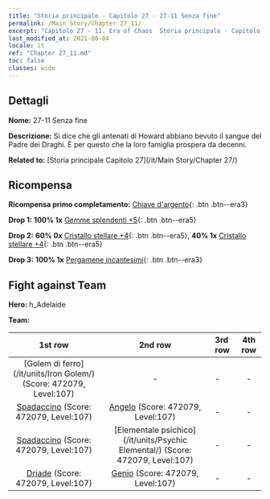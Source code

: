 ```yaml
---
title: "Storia principale - Capitolo 27 - 27-11 Senza fine"
permalink: /Main Story/Chapter 27_11/
excerpt: "Capitolo 27 - 11. Era of Chaos  Storia principale - Capitolo 27_11. 27-11 Senza fine"
last_modified_at: 2021-08-04
locale: it
ref: "Chapter 27_11.md"
toc: false
classes: wide
---
```


## Dettagli

 **Nome:** 27-11 Senza fine

 **Descrizione:** Si dice che gli antenati di Howard abbiano bevuto il sangue del Padre dei Draghi. È per questo che la loro famiglia prospera da decenni.

 **Related to:** [Storia principale Capitolo 27](/it/Main Story/Chapter 27/)

## Ricompensa

 **Ricompensa primo completamento:** [Chiave d'argento](/ItemsIT/con_693/){: .btn .btn--era3}

 **Drop 1:** **100% 1x** [Gemme splendenti +5](/ItemsIT/mat_100/){: .btn .btn--era5}

 **Drop 2:** **60% 0x** [Cristallo stellare +4](/ItemsIT/mat_94/){: .btn .btn--era5}, **40% 1x** [Cristallo stellare +4](/ItemsIT/mat_94/){: .btn .btn--era5}

 **Drop 3:** **100% 1x** [Pergamene incantesimi](/ItemsIT/con_694/){: .btn .btn--era3}


## Fight against Team
 **Hero:** h_Adelaide

 **Team:**


  | 1st row | 2nd row | 3rd row | 4th row |
  |:----:|:----:|:----|:----:|
  | [Golem di ferro](/it/units/Iron Golem/) (Score: 472079, Level:107)  | - | - | - |
  | [Spadaccino](/it/units/Swordsman/) (Score: 472079, Level:107)  | [Angelo](/it/units/Angel/) (Score: 472079, Level:107)  | - | - |
  | [Spadaccino](/it/units/Swordsman/) (Score: 472079, Level:107)  | [Elementale psichico](/it/units/Psychic Elemental/) (Score: 472079, Level:107)  | - | - |
  | [Driade](/it/units/Sprite/) (Score: 472079, Level:107)  | [Genio](/it/units/Genie/) (Score: 472079, Level:107)  | - | - |


